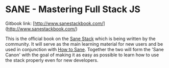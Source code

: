 # SANE - Mastering Full Stack JS
Gitbook link: [http://www.sanestackbook.com/] (http://www.sanestackbook.com/)

This is the official book on the [Sane Stack](https://github.com/artificialio/sane) which is being written by the community. It will serve as the main learning material for new users and be used in conjunction with [How to Sane](https://github.com/mgenev/how-to-sane). Together the two will form the 'Sane Canon' with the goal of making it as easy as possible to learn how to use the stack properly even for new developers. 

